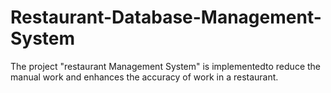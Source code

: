 # Restaurant-Database-Management-System
The project "restaurant Management System" is implementedto reduce the manual work and enhances the accuracy of work in a restaurant.
